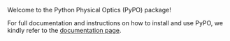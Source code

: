 Welcome to the Python Physical Optics (PyPO) package!

For full documentation and instructions on how to install and use PyPO, we kindly refer to the [documentation page](https://arend95.github.io/PyPO/).
